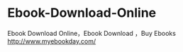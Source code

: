 Ebook-Download-Online
=====================

Ebook Download Online，Ebook Download ，Buy Ebooks http://www.myebookday.com/ 
